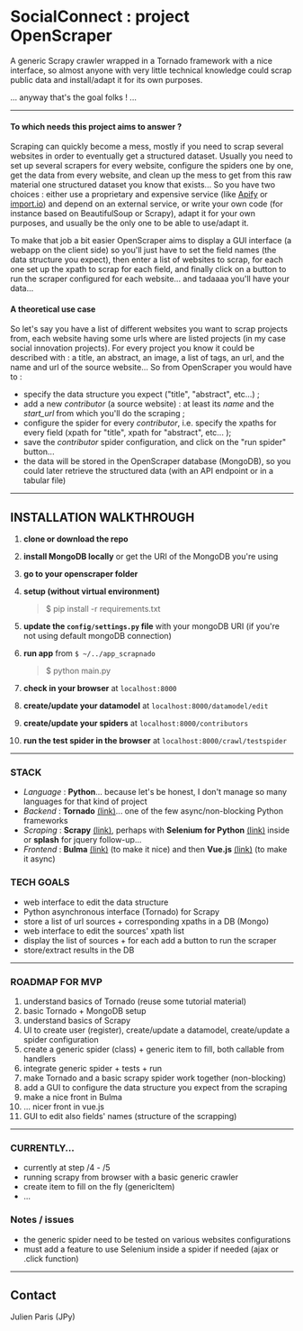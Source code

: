 # SocialConnect : project OpenScraper
A generic Scrapy crawler wrapped in a Tornado framework with a nice interface, so almost anyone with very little technical knowledge could scrap public data and install/adapt it for its own purposes. 

... anyway that's the goal folks ! ...

----

#### **To which needs this project aims to answer ?**
Scraping can quickly become a mess, mostly if you need to scrap several websites in order to eventually get a structured dataset. Usually you need to set up several scrapers for every website, configure the spiders one by one, get the data from every website, and clean up the mess to get from this raw material one structured dataset you know that exists... So you have two choices : either use a proprietary and expensive service (like [Apify](https://www.apify.com/) or [import.io](https://www.apify.com/)) and depend on an external service, or write your own code (for instance based on BeautifulSoup or Scrapy), adapt it for your own purposes, and usually be the only one to be able to use/adapt it. 

To make that job a bit easier OpenScraper aims to display a GUI interface (a webapp on the client side) so you'll just have to set the field names (the data structure you expect), then enter a list of websites to scrap, for each one set up the xpath to scrap for each field, and finally click on a button to run the scraper configured for each website... and tadaaaa you'll have your data... 

#### **A theoretical use case**
So let's say you have a list of different websites you want to scrap projects from, each website having some urls where are listed projects (in my case social innovation projects). For every project you know it could be described with : a title, an abstract, an image, a list of tags, an url, and the name and url of the source website... So from OpenScraper you would have to : 
- specify the data structure you expect ("title", "abstract", etc...) ;
- add a new _contributor_ (a source website) : at least its _name_ and the _start_url_ from which you'll do the scraping ; 
- configure the spider for every _contributor_, i.e. specify the xpaths for every field (xpath for "title", xpath for "abstract", etc... );
- save the _contributor_ spider configuration, and click on the "run spider" button... 
- the data will be stored in the OpenScraper database (MongoDB), so you could later retrieve the structured data (with an API endpoint or in a tabular file)

-------

## INSTALLATION WALKTHROUGH

1. **clone or download the repo**
1. **install MongoDB locally** or get the URI of the MongoDB you're using
1. **go to your openscraper folder**
1. **setup (without virtual environment)**

	> $ pip install -r requirements.txt

1. **update the `config/settings.py` file** with your mongoDB URI (if you're not using default mongoDB connection)

1. **run app** from `$ ~/../app_scrapnado`

	> $ python main.py

1. **check in your browser** at `localhost:8000`

1. **create/update your datamodel** at `localhost:8000/datamodel/edit`

1. **create/update your spiders** at `localhost:8000/contributors`

1. **run the test spider in the browser** at `localhost:8000/crawl/testspider`

------

### STACK
- _Language_ : **Python**... because let's be honest, I don't manage so many languages for that kind of project
- _Backend_  : **Tornado** [(link)](http://www.tornadoweb.org/en/stable/)... one of the few async/non-blocking Python frameworks
- _Scraping_ : **Scrapy** [(link)](https://scrapy.org/), perhaps with **Selenium for Python** [(link)](http://selenium-python.readthedocs.io/) inside or **splash** for jquery follow-up...
- _Frontend_ : **Bulma** [(link)](https://bulma.io/) (to make it nice) and then **Vue.js** [(link)](https://vuejs.org/) (to make it async)

### TECH GOALS
- web interface to edit the data structure
- Python asynchronous interface (Tornado) for Scrapy 
- store a list of url sources + corresponding xpaths in a DB (Mongo)
- web interface to edit the sources' xpath list
- display the list of sources + for each add a button to run the scraper
- store/extract results in the DB

----- 

### ROADMAP FOR MVP
1. understand basics of Tornado (reuse some tutorial material)
1. basic Tornado + MongoDB setup
1. understand basics of Scrapy
1. UI to create user (register), create/update a datamodel, create/update a spider configuration
1. create a generic spider (class) + generic item to fill, both callable from handlers
1. integrate generic spider + tests + run
1. make Tornado and a basic scrapy spider work together (non-blocking)
1. add a GUI to configure the data structure you expect from the scraping
1. make a nice front in Bulma 
1. ... nicer front in vue.js
1. GUI to edit also fields' names (structure of the scrapping)


------

### CURRENTLY... 
- currently at step /4 - /5
- running scrapy from browser with a basic generic crawler
- create item to fill on the fly (genericItem)
- ...

### Notes / issues
- the generic spider need to be tested on various websites configurations
- must add a feature to use Selenium inside a spider if needed (ajax or .click function)



-------

## Contact
Julien Paris (JPy)



